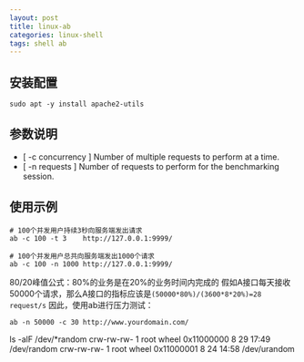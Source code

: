 ```yaml
---
layout: post
title: linux-ab
categories: linux-shell
tags: shell ab
---
```


## 安装配置

```shell
sudo apt -y install apache2-utils
```

## 参数说明

* [ -c concurrency ] Number of multiple requests to perform at a time.
* [ -n requests ] Number of requests to perform for the benchmarking session.

## 使用示例

```shell
# 100个并发用户持续3秒向服务端发出请求
ab -c 100 -t 3    http://127.0.0.1:9999/

# 100个并发用户总共向服务端发出1000个请求
ab -c 100 -n 1000 http://127.0.0.1:9999/
```

80/20峰值公式：80%的业务是在20%的业务时间内完成的
假如A接口每天接收50000个请求，那么A接口的指标应该是`(50000*80%)/(3600*8*20%)=28 request/s`
因此，使用ab进行压力测试：

```shell
ab -n 50000 -c 30 http://www.yourdomain.com/
```

ls -alF /dev/*random
crw-rw-rw-  1 root  wheel  0x11000000  8 29 17:49 /dev/random
crw-rw-rw-  1 root  wheel  0x11000001  8 24 14:58 /dev/urandom
